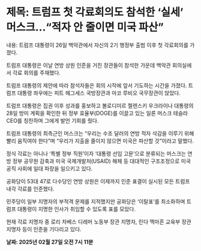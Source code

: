 # **제목: 트럼프 첫 각료회의도 참석한 ‘실세’ 머스크…“적자 안 줄이면 미국 파산”**

  내용: 트럼프 대통령이 26일 백악관에서 자신의 2기 행정부 출범 이후 첫 각료회의를 가졌다. 

트럼프 대통령은 이날 연방 상원 인준을 거친 장관들이 참석한 가운데 백악관 회의실에서 각료 회의를 주재했다. 

트럼프 대통령의 제안에 따라 참석자들은 회의 시작에 앞서 기도하는 시간을 가졌다. 트럼프 대통령 좌우에는 피트 헤그세스 국방장관과 마코 루비오 국무장관이 앉았다. 

트럼프 대통령은 집권 이후 성과를 홍보하고 볼로디미르 젤렌스키 우크라이나 대통령의 28일 방미 계획을 확인한 뒤 정부 효율부(DOGE)를 이끌고 있는 일론 머스크 테슬라 CEO를 칭찬하며 그에게 발언 기회를 줬다. 

트럼프 대통령의 최측근인 머스크는 “우리는 수조 달러의 연방 적자 삭감을 이루기 위해 빨리 움직여야 한다”며 “우리가 지출을 줄이지 않으면 미국은 파산할 것”이라고 말했다. 

정식 각료는 아니나 ‘특별 정부 직원’이자 ‘대통령 선임 고문’으로 분류되는 머스크는 연방 정부 공무원 감축과 미국 국제개발처(USAID) 해체 등 대대적인 구조조정으로 미국 공직 사회에 일대 파장을 일으키고 있다. 

공화당이 53대 47로 다수당인 연방 상원은 이제까지 인준 표결이 실시된 모든 트럼프 내각 각료를 인준했다. 

민주당이 일부 지명자의 부적격 문제를 지적했지만 공화당은 ‘이탈표’를 최소화하며 트럼프 대통령이 지명한 인사가 취임할 수 있도록 표를 모았다. 

현재 각료 지명자 중 로리 차베스 디레머 노동부 장관 지명자, 린다 맥마흔 교육부 장관 지명자 등이 인준을 기다리고 있다.

  **날짜: 2025년 02월 27일 오전 7시 11분**